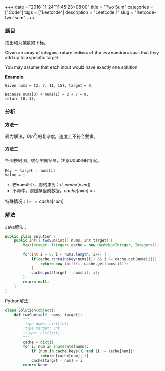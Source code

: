 +++
date = "2016-11-24T11:45:23+08:00"
title = "Two Sum"
categories = ["Code"]
tags = ["Leetcode"]
description = "Leetcode 1"
slug = "leetcode-two-sum"
+++

### 题目

找出和为某数的下标。

Given an array of integers, return indices of the two numbers such that they add up to a specific target.

You may assume that each input would have exactly one solution.

__Example__:

```console
Given nums = [2, 7, 11, 15], target = 9,

Because nums[0] + nums[1] = 2 + 7 = 9,
return [0, 1].
```

### 分析

#### 方法一

暴力解法，$O(n^2)$的复杂度。速度上不符合要求。

#### 方法二

空间换时间，缓存中间结果，注意Double的情况。

```console
Key ＝ target - nums[i]
Value = i
```

* 若num命中，则结果为：$(i, cache[num])$
* 不命中，则缓存当前数据，$cache[num] = i$

特殊情况：$i == cache[num]$

### 解法

Java解法：

```java
public class Solution {
    public int[] twoSum(int[] nums, int target) {
        Map<Integer, Integer> cache = new HashMap<Integer, Integer>();
        
        for(int i = 0; i < nums.length; i++) {
            if(cache.containsKey(nums[i]) && i != cache.get(nums[i])) {
                return new int[]{i, cache.get(nums[i])};
            }
            cache.put(target - nums[i], i);
        }
        return null;
    }
}
```

Python解法：

```python
class Solution(object):
    def twoSum(self, nums, target):
        """
        :type nums: List[int]
        :type target: int
        :rtype: List[int]
        """
        cache = dict()
        for i, num in enumerate(nums):
            if (num in cache.keys()) and (i != cache[num]):
                return [cache[num], i]
            cache[target - num] = i
        return None
```